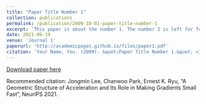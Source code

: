 ```yaml
---
title: "Paper Title Number 1"
collection: publications
permalink: /publication/2009-10-01-paper-title-number-1
excerpt: 'This paper is about the number 1. The number 2 is left for future work.'
date: 2021-06-19
venue: 'Journal 1'
paperurl: 'http://academicpages.github.io/files/paper1.pdf'
citation: 'Your Name, You. (2009). &quot;Paper Title Number 1.&quot; <i>Journal 1</i>. 1(1).'
---
```

[Download paper here](https://arxiv.org/abs/2106.10439)

Recommended citation: Jongmin Lee, Chanwoo Park, Ernest K. Ryu, “A Geometric Structure of Acceleration and Its Role in Making Gradients Small Fast”, NeurIPS 2021.
